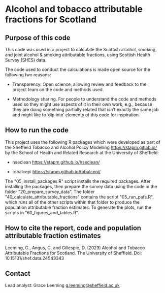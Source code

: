 # Alcohol and tobacco attributable fractions for Scotland

## Purpose of this code
This code was used in a project to calculate the Scottish alcohol, smoking, and joint alcohol & smoking attributable fractions, using Scottish Health Survey (SHES) data.   

The code used to conduct the calculations is made open source for the following two reasons:

- Transparency. Open science, allowing review and feedback to the project team on the code and methods used.  

- Methodology sharing. For people to understand the code and methods used so they might use aspects of it in their own work, e.g., because they are doing something partially related that isn’t exactly the same job and might like to ‘dip into’ elements of this code for inspiration.

## How to run the code

This project uses the following R packages which were developed as part of the Sheffield Tobacco and Alcohol Policy Modelling https://stapm.gitlab.io/ by the School of Health and Related Research at the University of Sheffield:

- hseclean https://stapm.github.io/hseclean/  

- tobalcepi https://stapm.github.io/tobalcepi/   

The "05_install_packages.R" script installs the required packages. After installing the packages, then prepare the survey data using the code in the folder "20_prepare_survey_data". The folder "40_calculate_attributable_fractions" contains the script "05_run_pafs.R", which runs all of the other scripts within that folder to produce the population attributable fraction estimates. To generate the plots, run the scripts in "60_figures_and_tables.R".    

## How to cite the report, code and population attributable fraction estimates

Leeming, G., Angus, C. and Gillespie, D. (2023) Alcohol and Tobacco Attributable Fractions for Scotland. The University of Sheffield. Doi: 10.15131/shef.data.24543343   

## Contact

Lead analyst: Grace Leeming g.leeming@sheffield.ac.uk




